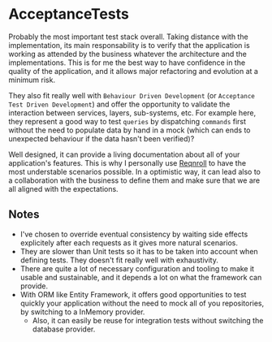 # AcceptanceTests
Probably the most important test stack overall.
Taking distance with the implementation, its main responsability is to verify that the application is working as attended by the business whatever the architecture and the implementations.
This is for me the best way to have confidence in the quality of the application, and it allows major refactoring and evolution at a minimum risk.

They also fit really well with `Behaviour Driven Development` (or `Acceptance Test Driven Development`) and offer the opportunity to validate the interaction between services, layers, sub-systems, etc.
For example here, they represent a good way to test `queries` by dispatching `commands` first without the need to populate data by hand in a mock (which can ends to unexpected behaviour if the data hasn't been verified)?

Well designed, it can provide a living documentation about all of your application's features. This is why I personally use [Reqnroll](https://github.com/reqnroll/Reqnroll) to have the most understable scenarios possible. In a optimistic way, it can lead also to a collaboration with the business to define them and make sure that we are all aligned with the expectations.

## Notes
- I've chosen to override eventual consistency by waiting side effects explicitely after each requests as it gives more natural scenarios.
- They are slower than Unit tests so it has to be taken into account when defining tests. They doesn't fit really well with exhaustivity.
- There are quite a lot of necessary configuration and tooling to make it usable and sustainable, and it depends a lot on what the framework can provide.
- With ORM like Entity Framework, it offers good opportunities to test quickly your application without the need to mock all of you repositories, by switching to a InMemory provider.
	- Also, it can easily be reuse for integration tests without switching the database provider.